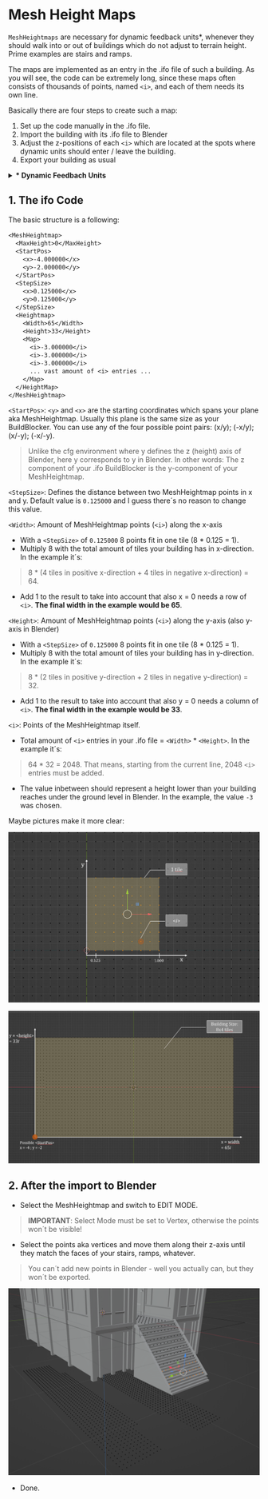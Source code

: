 
# Mesh Height Maps

`MeshHeightmaps` are necessary for dynamic feedback units*, whenever they should walk into or out of buildings which do not adjust to terrain height. Prime examples are stairs and ramps. 

The maps are implemented as an entry in the .ifo file of such a building. As you will see, the code can be extremely long, since these maps often consists of thousands of points, named `<i>`, and each of them needs its own line. 

Basically there are four steps to create such a map: 

1. Set up the code manually in the .ifo file.
2. Import the building with its .ifo file to Blender
3. Adjust the z-positions of each `<i>` which are located at the spots where dynamic units should enter / leave the building.
4. Export your building as usual

<details>
  <summary><b>* Dynamic Feedbach Units</b></summary>
<br />
Dynamic feedback describes residents or workers who are spawned "randomly" in or around your asset and do actions according to their name. This makes your assets more lively, less static. Since their naming convetion already determines their action they do not need a feedback_config in your .fc or s.a.f.e file, only a `DummyGroup` with dummies. These DummyGroups are named with a preceding `feedback_` + the name of the action. Most common one is probably `feedback_door`, where dummies walk into or out of your building. But there are lot of other hardcoded sequences available. E.g.: 
<br />
<br />

`feedback_door`
`feedback_talk`
`feedback_sit`
`feedback_celebrate`
`feedback_pray`
`feedback_react`
`feedback_trade`
`feedback_listen`
`feedback_greet`
`feedback_protest`
`feedback_cheet`
`feedback_laydown`
`feedback_workThink`
`feedback_ship`
... 
<br />
<br />
Each DummyGroup can have as many dummies as you want and are placed in Blender with cf7 or s.a.f.e just like the static feedback dummies with feedback_configs. 

In the assets.xml you have to assign your buildings to a `FeedbackBuildingGroup`.

</details>

  

## 1. The ifo Code

The basic structure is a following: 

```
<MeshHeightmap>
  <MaxHeight>0</MaxHeight>
  <StartPos>
    <x>-4.000000</x>
    <y>-2.000000</y>
  </StartPos>
  <StepSize>
    <x>0.125000</x>
    <y>0.125000</y>
  </StepSize>
  <Heightmap>
    <Width>65</Width>
    <Height>33</Height>
    <Map>
      <i>-3.000000</i>
      <i>-3.000000</i>
      <i>-3.000000</i>
      ... vast amount of <i> entries ...
    </Map>
  </HeightMap>
</MeshHeightmap>
```
`<StartPos>`: `<y>` and `<x>` are the starting coordinates which spans your plane aka MeshHeightmap. Usually this plane is the same size as your BuildBlocker. You can use any of the four possible point pairs: (x/y); (-x/y); (x/-y); (-x/-y). 
> Unlike the cfg environment where y defines the z (height) axis of Blender, here y corresponds to y in Blender. In other words: The z component of your .ifo BuildBlocker is the y-component of your MeshHeightmap.
   
`<StepSize>`: Defines the distance between two MeshHeightmap points in x and y. Default value is `0.125000` and I guess there´s no reason to change this value.

`<Width>`: Amount of MeshHeightmap points (`<i>`) along the x-axis

- With a `<StepSize>` of `0.125000` 8 points fit in one tile (8 * 0.125 = 1).
- Multiply 8 with the total amount of tiles your building has in x-direction. In the example it´s:
> 8 * (4 tiles in positive x-direction + 4 tiles in negative x-direction) = 64.

- Add 1 to the result to take into account that also x = 0 needs a row of `<i>`. **The final width in the example would be 65**. 

`<Height>`: Amount of MeshHeightmap points (`<i>`) along the y-axis (also y-axis in Blender)

- With a `<StepSize>` of `0.125000` 8 points fit in one tile (8 * 0.125 = 1).
- Multiply 8 with the total amount of tiles your building has in y-direction. In the example it´s:
> 8 * (2 tiles in positive y-direction + 2 tiles in negative y-direction) = 32.

- Add 1 to the result to take into account that also y = 0 needs a column of `<i>`. **The final width in the example would be 33**. 
  
`<i>`: Points of the MeshHeightmap itself. 
- Total amount of `<i>` entries in your .ifo file = `<Width>` * `<Height>`. In the example it´s:
> 64 * 32 = 2048. That means, starting from the current line, 2048 `<i>` entries must be added.

- The value inbetween should represent a height lower than your building reaches under the ground level in Blender. In the example, the value `-3` was chosen.

Maybe pictures make it more clear: 

![MeshHeightMap2](./_sources/meshheightmap2.png)

![MeshHeightMap3](./_sources/meshheightmap3.png)

## 2. After the import to Blender

- Select the MeshHeightmap and switch to EDIT MODE.
> **IMPORTANT**: Select Mode must be set to Vertex, otherwise the points won´t be visible!

- Select the points aka vertices and move them along their z-axis until they match the faces of your stairs, ramps, whatever.
> You can´t add new points in Blender - well you actually can, but they won´t be exported.

![MeshHeightMap1](./_sources/meshheightmap1.png)

- Done. 






